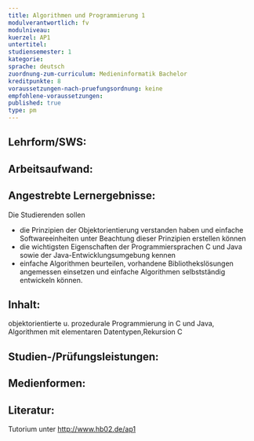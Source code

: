 ```yaml
---
title: Algorithmen und Programmierung 1
modulverantwortlich: fv
modulniveau:
kuerzel: AP1
untertitel:
studiensemester: 1
kategorie:
sprache: deutsch
zuordnung-zum-curriculum: Medieninformatik Bachelor
kreditpunkte: 8
voraussetzungen-nach-pruefungsordnung: keine
empfohlene-voraussetzungen: 
published: true
type: pm
---
```


## Lehrform/SWS:


## Arbeitsaufwand:

## Angestrebte Lernergebnisse:
Die Studierenden sollen  


- die Prinzipien der Objektorientierung verstanden haben und einfache Softwareeinheiten unter Beachtung dieser Prinzipien erstellen können
- die wichtigsten Eigenschaften der Programmiersprachen C und Java sowie der Java-Entwicklungsumgebung kennen
- einfache Algorithmen beurteilen, vorhandene Bibliothekslösungen angemessen einsetzen und einfache Algorithmen selbstständig entwickeln können.

## Inhalt:
objektorientierte u. prozedurale Programmierung in C und Java, Algorithmen mit elementaren Datentypen,Rekursion C

## Studien-/Prüfungsleistungen:


## Medienformen:


## Literatur:
Tutorium unter <a href ="http://www.hb02.de/ap1/"> http://www.hb02.de/ap1</a>

